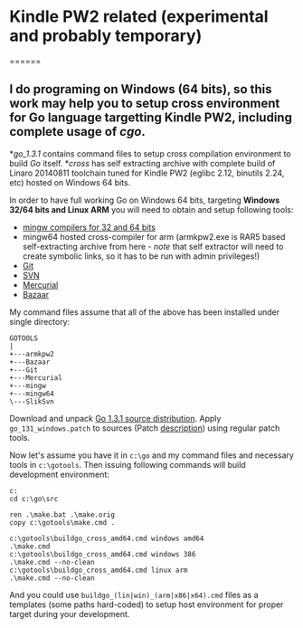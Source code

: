 # Kindle PW2 related (experimental and probably temporary)
======

## I do programing on Windows (64 bits), so this work may help you to setup cross environment for Go language **targetting Kindle PW2**, including complete usage of *cgo*.

**go_1.3.1* contains command files to setup cross compilation environment to build *Go* itself. 
**cross* has self extracting archive with complete build of Linaro 20140811 toolchain tuned for Kindle PW2 (eglibc 2.12, binutils 2.24, etc) hosted on Windows 64 bits.

In order to have full working Go on Windows 64 bits, targeting **Windows 32/64 bits and Linux ARM** you will need to obtain and setup following tools:

* [mingw compilers for 32 and 64 bits](http://win-builds.org) 
* mingw64 hosted cross-compiler for arm (armkpw2.exe is RAR5 based self-extracting archive from here - *note* that self extractor will need to create symbolic links, so it has to be run with admin privileges!)
* [Git](http://msysgit.github.com)
* [SVN](http://www.sliksvn.com)
* [Mercurial](http://mercurial.selenic.com)
* [Bazaar](http://wiki.bazaar.canonical.com/WindowsDownloads)

My command files assume that all of the above has been installed under single directory:
```
GOTOOLS
|
+---armkpw2
+---Bazaar
+---Git
+---Mercurial
+---mingw
+---mingw64
\---SlikSvn
```

Download and unpack [Go 1.3.1 source distribution](https://storage.googleapis.com/golang/go1.3.1.src.tar.gz). 
Apply `go_131_windows.patch` to sources (Patch [description](https://code.google.com/p/go/issues/detail?id=8723)) using regular patch tools.

Now let's assume you have it in `c:\go` and my command files and necessary tools in `c:\gotools`. 
Then issuing following commands will build development environment:

```
c:
cd c:\go\src

ren .\make.bat .\make.orig
copy c:\gotools\make.cmd .

c:\gotools\buildgo_cross_amd64.cmd windows amd64
.\make.cmd
c:\gotools\buildgo_cross_amd64.cmd windows 386
.\make.cmd --no-clean
c:\gotools\buildgo_cross_amd64.cmd linux arm
.\make.cmd --no-clean

```

And you could use `buildgo_(lin|win)_(arm|x86|x64).cmd` files as a templates (some paths hard-coded) to setup host environment for proper target during 
your development.